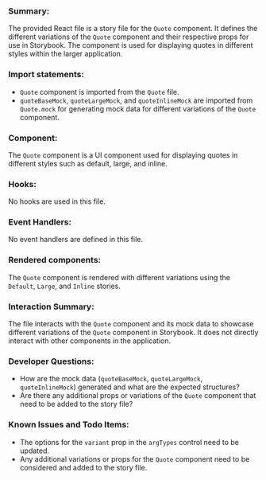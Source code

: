 ### Summary:
The provided React file is a story file for the `Quote` component. It defines the different variations of the `Quote` component and their respective props for use in Storybook. The component is used for displaying quotes in different styles within the larger application.

### Import statements:
- `Quote` component is imported from the `Quote` file.
- `quoteBaseMock`, `quoteLargeMock`, and `quoteInlineMock` are imported from `Quote.mock` for generating mock data for different variations of the `Quote` component.

### Component:
The `Quote` component is a UI component used for displaying quotes in different styles such as default, large, and inline.

### Hooks:
No hooks are used in this file.

### Event Handlers:
No event handlers are defined in this file.

### Rendered components:
The `Quote` component is rendered with different variations using the `Default`, `Large`, and `Inline` stories.

### Interaction Summary:
The file interacts with the `Quote` component and its mock data to showcase different variations of the `Quote` component in Storybook. It does not directly interact with other components in the application.

### Developer Questions:
- How are the mock data (`quoteBaseMock`, `quoteLargeMock`, `quoteInlineMock`) generated and what are the expected structures?
- Are there any additional props or variations of the `Quote` component that need to be added to the story file?

### Known Issues and Todo Items:
- The options for the `variant` prop in the `argTypes` control need to be updated.
- Any additional variations or props for the `Quote` component need to be considered and added to the story file.